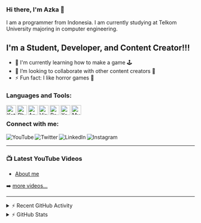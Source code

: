 ### Hi there, I'm Azka 👋

I am a programmer from Indonesia. I am currently studying at Telkom University majoring in computer engineering.

## I'm a Student, Developer, and Content Creator!!!

- 🌱 I'm currently learning how to make a game 🕹
- 👯 I’m looking to collaborate with other content creators 💪
- ⚡ Fun fact: I like horror games 👻

### Languages and Tools:

<img align="left" alt="Kotlin" width="26px" src="https://bit.ly/3AyG130" />
<img align="left" alt="Php" width="26px" src="https://www.influxdata.com/wp-content/uploads/php_logo.png" />
<img align="left" alt="Android Studio" width="26px" src="https://bit.ly/3o9aooq" />
<img align="left" alt="Visual Studio Code" width="26px" src="https://bit.ly/2Jk9wym" />
<img align="left" alt="Postman" width="26px" src="https://bit.ly/3lmQswG" />
<img align="left" alt="Xampp" width="26px" src="https://bit.ly/3q7yUZ4" />
<img align="left" alt="MySQL" width="26px" src="https://bit.ly/2StNVbO" />

<br />

### Connect with me:

[<img align="left" alt="YouTube" src="https://img.shields.io/badge/-Azka%20Yasakha-red?style=flat&logo=youtube&logoColor=white" />][youtube]
[<img align="left" alt="Twitter" src="https://img.shields.io/badge/-azkayasakh-blue?style=flat&logo=twitter&logoColor=white" />][twitter]
[<img align="left" alt="LinkedIn" src="https://img.shields.io/badge/-Azka%20Yasakha-blue?style=flat&logo=linkedin&logoColor=white" />][linkedin]
[<img align="left" alt="Instagram" src="https://img.shields.io/badge/-azkayasakha-red?style=flat&logo=Instagram&logoColor=white" />][instagram]

<br />

---

### 📺 Latest YouTube Videos

<!-- YOUTUBE:START -->
- [About me](https://youtu.be/AFUzHybRyt0)

<!-- YOUTUBE:END -->

➡️ [more videos...](https://youtube.com/azkayasakha)

---

<details>
  <summary>⚡ Recent GitHub Activity</summary>
  
<!--START_SECTION:activity-->

1. 💪 Create a second [github](https://github.com/mobiledevidn) account for learning.
<!--END_SECTION:activity-->

</details>

<details>
  <summary>⚡ GitHub Stats</summary>
  
[![Azka's github stats](https://github-readme-stats.vercel.app/api?username=azkayasakha&show_icons=true&hide_border=true")](https://github.com/anuraghazra/github-readme-stats)

[![Top Langs](https://github-readme-stats.vercel.app/api/top-langs/?username=azkayasakha&layout=compact)](https://github.com/anuraghazra/github-readme-stats)

[![willianrod's wakatime stats](https://github-readme-stats.vercel.app/api/wakatime?username=azkayasakha)](https://github.com/anuraghazra/github-readme-stats)

</details>

[twitter]: https://twitter.com/azkayasakha
[youtube]: https://youtube.com/azkayasakha
[instagram]: https://instagram.com/azkayasakha
[linkedin]: https://linkedin.com/in/azkayasakha
